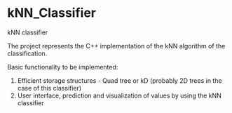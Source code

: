# kNN_Classifier
kNN classifier

The project represents the C++ implementation of the kNN algorithm of the classification.

Basic functionality to be implemented:
  1. Efficient storage structures - Quad tree or kD (probably 2D trees in the case of this classifier)
  2. User interface, prediction and visualization of values by using the kNN classifier

